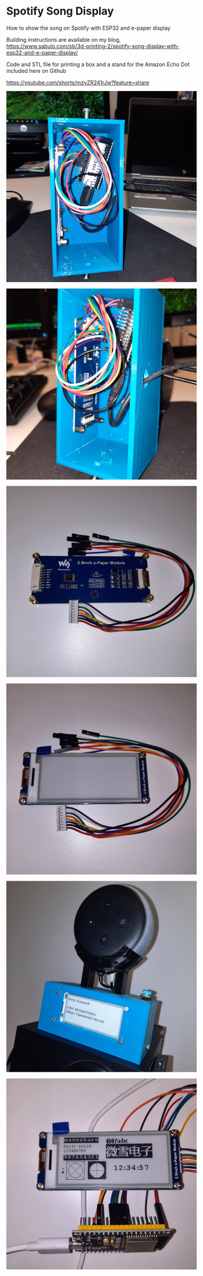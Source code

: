 # Spotify Song Display

How to show the song on Spotify with ESP32 and e-paper display

Building instructions are available on my blog, https://www.sabulo.com/sb/3d-printing-2/spotify-song-display-with-esp32-and-e-paper-display/

Code and STL file for printing a box and a stand for the Amazon Echo Dot 
included here on Github

https://youtube.com/shorts/mzyZR241rJw?feature=share

![Screenshot](20220405_094150.jpg)

![Screenshot](20220405_094155.jpg)

![Screenshot](20220405_094235.jpg)

![Screenshot](20220405_094245.jpg)

![Screenshot](20220405_094801.jpg)

![Screenshot](20220412_105039.jpg)
